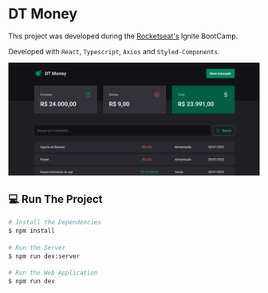 # DT Money


This project was developed during the [Rocketseat's](https://www.rocketseat.com.br) Ignite BootCamp.

Developed with `React`, `Typescript`, `Axios` and `Styled-Components`.

<p align=center>
  <img src="./.github/print.jpg" >
</p>

## 💻 Run The Project

```bash
# Install the Dependencies
$ npm install

# Run the Server
$ npm run dev:server

# Run the Web Application
$ npm run dev
